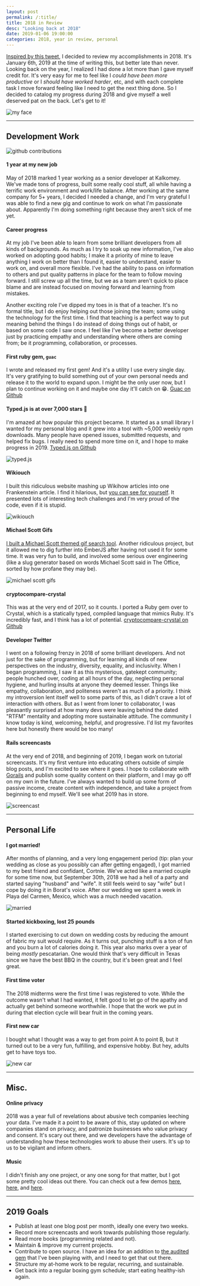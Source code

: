 ```yaml
---
layout: post
permalink: /:title/
title: 2018 in Review
desc: "Looking back at 2018"
date: 2019-01-06 19:00:00
categories: 2018, year in review, personal
---
```


[Inspired by this tweet](https://twitter.com/Una/status/1081271649410969603), I decided to review my accomplishments in 2018. It's January 6th, 2019 at the time of writing this, but better late than never. Looking back on the year, I realized I had done a lot more than I gave myself credit for. It's very easy for me to feel like I _could have been more productive_ or I _should have worked harder_, etc, and with each complete task I move forward feeling like I need to get the next thing done. So I decided to catalog my progress during 2018 and give myself a well deserved pat on the back. Let's get to it!

![my face](../assets/img/2018-in-review/wed.jpg)

------


## Development Work

![github contributions](../assets/img/2018-in-review/contributions.png)

#### 1 year at my new job

May of 2018 marked 1 year working as a senior developer at Kalkomey. We've made tons of progress, built some really cool stuff, all while having a terrific work environment and work/life balance. After working at the same company for 5+ years, I decided I needed a change, and I'm very grateful I was able to find a new gig and continue to work on what I'm passionate about. Apparently I'm doing something right because they aren't sick of me yet.

#### Career progress

At my job I've been able to learn from some brilliant developers from all kinds of backgrounds. As much as I try to soak up new information, I've also worked on adopting good habits; I make it a priority of mine to leave anything I work on better than I found it, easier to understand, easier to work on, and overall more flexible. I've had the ability to pass on information to others and put quality patterns in place for the team to follow moving forward. I still screw up all the time, but we as a team aren't quick to place blame and are instead focused on moving forward and learning from mistakes.

Another exciting role I've dipped my toes in is that of a teacher. It's no formal title, but I do enjoy helping out those joining the team; some using the technology for the first time. I find that teaching is a perfect way to put meaning behind the things I do instead of doing things out of habit, or based on some code I saw once. I feel like I've become a better developer just by practicing empathy and understanding where others are coming from; be it programming, collaboration, or processes.

#### First ruby gem, `guac`

I wrote and released my first gem! And it's a utility I use every single day. It's very gratifying to build something out of your own personal needs and release it to the world to expand upon. I might be the only user now, but I plan to continue working on it and maybe one day it'll catch on 😁. [Guac on Github](https://github.com/mattboldt/guac)

#### Typed.js is at over 7,000 stars 🎉

I'm amazed at how popular this project became. It started as a small library I wanted for my personal blog and it grew into a tool with ~5,000 weekly npm downloads. Many people have opened issues, submitted requests, and helped fix bugs. I really need to spend more time on it, and I hope to make progress in 2019. [Typed.js on Github](https://github.com/mattboldt/typed.js/)

![typed.js](../assets/img/2018-in-review/typed.png)

#### Wikiouch

I built this ridiculous website mashing up Wikihow articles into one Frankenstein article. I find it hilarious, but [you can see for yourself](https://wikiouch.com/). It presented lots of interesting tech challenges and I'm very proud of the code, even if it is stupid.

![wikiouch](../assets/img/2018-in-review/wikiouch.png)

#### Michael Scott Gifs

[I built a Michael Scott themed gif search tool](https://michaelscottgifs.com/). Another ridiculous project, but it allowed me to dig further into EmberJS after having not used it for some time. It was very fun to build, and involved some serious over engineering (like a slug generator based on words Michael Scott said in The Office, sorted by how profane they may be).

![michael scott gifs](../assets/img/2018-in-review/michaelscott.png)

#### cryptocompare-crystal

This was at the very end of 2017, so it counts. I ported a Ruby gem over to Crystal, which is a statically typed, compiled language that mimics Ruby. It's incredibly fast, and I think has a lot of potential. [cryptocompare-crystal on Github](https://github.com/mattboldt/cryptocompare-crystal)

#### Developer Twitter

I went on a following frenzy in 2018 of some brilliant developers. And not just for the sake of programming, but for learning all kinds of new perspectives on the industry, diversity, equality, and inclusivity. When I began programming, I saw it as this mysterious, gatekept community; people hunched over, coding at all hours of the day, neglecting personal hygiene, and hurling insults at anyone they deemed lesser. Things like empathy, collaboration, and politeness weren't as much of a priority. I think my introversion lent itself well to some parts of this, as I didn't crave a lot of interaction with others. But as I went from loner to collaborator, I was pleasantly surprised at how many devs were leaving behind the dated "RTFM" mentality and adopting more sustainable attitude. The community I know today is kind, welcoming, helpful, and progressive. I'd list my favorites here but honestly there would be too many! 

#### Rails screencasts

At the very end of 2018, and beginning of 2019, I began work on tutorial screencasts. It's my first venture into educating others outside of simple blog posts, and I'm excited to see where it goes. I hope to collaborate with [Gorails](https://gorails.com/) and publish some quality content on their platform, and I may go off on my own in the future. I've always wanted to build up some form of passive income, create content with independence, and take a project from beginning to end myself. We'll see what 2019 has in store.

![screencast](../assets/img/2018-in-review/screencast.jpg)

------

## Personal Life

#### I got married!

After months of planning, and a very long engagement period (tip: plan your wedding as close as you possibly can after getting engaged), I got married to my best friend and confidant, Cortnie. We've acted like a married couple for some time now, but September 30th, 2018 we had a hell of a party and started saying "husband" and "wife". It still feels weird to say "wife" but I cope by doing it in Borat's voice. After our wedding we spent a week in Playa del Carmen, Mexico, which was a much needed vacation.

![married](../assets/img/2018-in-review/married.jpg)

#### Started kickboxing, lost 25 pounds

I started exercising to cut down on wedding costs by reducing the amount of fabric my suit would require. As it turns out, punching stuff is a ton of fun and you burn a lot of calories doing it. This year also marks over a year of being _mostly_ pescatarian. One would think that's very difficult in Texas since we have the best BBQ in the country, but it's been great and I feel great.

#### First time voter

The 2018 midterms were the first time I was registered to vote. While the outcome wasn't what I had wanted, it felt good to let go of the apathy and actually get behind someone worthwhile. I hope that the work we put in during that election cycle will bear fruit in the coming years.

#### First new car

I bought what I thought was a way to get from point A to point B, but it turned out to be a very fun, fulfilling, and expensive hobby. But hey, adults get to have toys too.

![new car](../assets/img/2018-in-review/gti.jpg)

------


## Misc.

#### Online privacy

2018 was a year full of revelations about abusive tech companies leeching your data. I've made it a point to be aware of this, stay updated on where companies stand on privacy, and patronize businesses who value privacy and consent. It's scary out there, and we developers have the advantage of understanding how these technologies work to abuse their users. It's up to us to be vigilant and inform others.

#### Music

I didn't finish any one project, or any one song for that matter, but I got some pretty cool ideas out there. You can check out a few demos [here](https://soundcloud.com/joy_camp/milk-man-demo), [here](https://soundcloud.com/joy_camp/full-stop-demo), and [here](https://soundcloud.com/in-clouds/off-grid-demo).

----


## 2019 Goals

- Publish at least one blog post per month, ideally one every two weeks.
- Record more screencasts and work towards publishing those regularly.
- Read more books (programming related and not).
- Maintain & improve my current projects.
- Contribute to open source. I have an idea for an addition to [the audited gem](https://github.com/collectiveidea/audited) that I've been playing with, and I need to get that out there.
- Structure my at-home work to be regular, recurring, and sustainable.
- Get back into a regular boxing gym schedule; start eating healthy-ish again.
